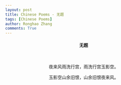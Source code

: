 ```yaml
---
layout: post
title: Chinese Poems - 无题
tags: [Chinese Poems]
author: Ronghao Zhang
comments: True 
---
```


<div align = "center">
    
</div>

<div align = "center">
    <h4>无题</h4>
    <br>
    <p>夜来风雨洗行宫，雨洗行宫玉影空。</p>
    <p>玉影空山余旧恨，山余旧恨夜来风。</p>
</div>
<br>